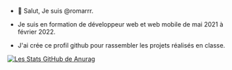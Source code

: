 - 👋 Salut, Je suis @romarrr.

- Je suis en formation de développeur web et web mobile de mai 2021 à février 2022.

- J'ai crée ce profil github pour rassembler les projets réalisés en classe.

[![Les Stats GitHub de Anurag](https://github-readme-stats.vercel.app/api?romarrr=anuraghazra)](https://github.com/anuraghazra/github-readme-stats)

